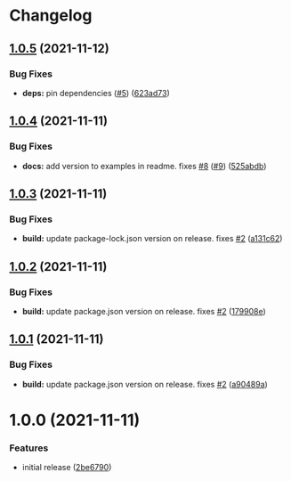# Changelog

## [1.0.5](https://github.com/adobe/aio-cloudmanager-create-execution-action/compare/v1.0.4...v1.0.5) (2021-11-12)


### Bug Fixes

* **deps:** pin dependencies ([#5](https://github.com/adobe/aio-cloudmanager-create-execution-action/issues/5)) ([623ad73](https://github.com/adobe/aio-cloudmanager-create-execution-action/commit/623ad738052ea9f43eb0da7f12b08dcae59bb34b))

## [1.0.4](https://github.com/adobe/aio-cloudmanager-create-execution-action/compare/v1.0.3...v1.0.4) (2021-11-11)


### Bug Fixes

* **docs:** add version to examples in readme. fixes [#8](https://github.com/adobe/aio-cloudmanager-create-execution-action/issues/8) ([#9](https://github.com/adobe/aio-cloudmanager-create-execution-action/issues/9)) ([525abdb](https://github.com/adobe/aio-cloudmanager-create-execution-action/commit/525abdb289be425a3b48cb4a7b48ca19253657ab))

## [1.0.3](https://github.com/adobe/aio-cloudmanager-create-execution-action/compare/v1.0.2...v1.0.3) (2021-11-11)


### Bug Fixes

* **build:** update package-lock.json version on release. fixes [#2](https://github.com/adobe/aio-cloudmanager-create-execution-action/issues/2) ([a131c62](https://github.com/adobe/aio-cloudmanager-create-execution-action/commit/a131c627e7fd5794b49ebc3e61660122c1bf6f5e))

## [1.0.2](https://github.com/adobe/aio-cloudmanager-create-execution-action/compare/v1.0.1...v1.0.2) (2021-11-11)


### Bug Fixes

* **build:** update package.json version on release. fixes [#2](https://github.com/adobe/aio-cloudmanager-create-execution-action/issues/2) ([179908e](https://github.com/adobe/aio-cloudmanager-create-execution-action/commit/179908eeaae0ba2e035092b13a0277022ed789e1))

## [1.0.1](https://github.com/adobe/aio-cloudmanager-create-execution-action/compare/v1.0.0...v1.0.1) (2021-11-11)


### Bug Fixes

* **build:** update package.json version on release. fixes [#2](https://github.com/adobe/aio-cloudmanager-create-execution-action/issues/2) ([a90489a](https://github.com/adobe/aio-cloudmanager-create-execution-action/commit/a90489aeed03b49663c840264f52f57082a039a3))

# 1.0.0 (2021-11-11)


### Features

* initial release ([2be6790](https://github.com/adobe/aio-cloudmanager-create-execution-action/commit/2be67906356d0150ccbdda62198efc2ccf1b82bc))
